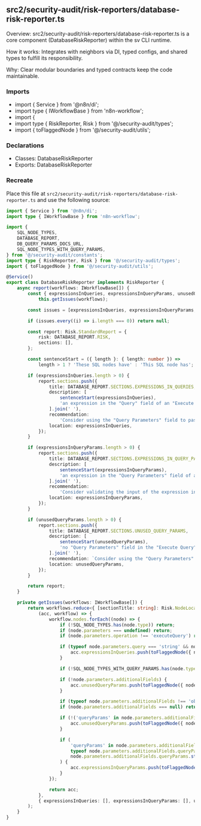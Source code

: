 ## src2/security-audit/risk-reporters/database-risk-reporter.ts

Overview: src2/security-audit/risk-reporters/database-risk-reporter.ts is a core component (DatabaseRiskReporter) within the sv CLI runtime.

How it works: Integrates with neighbors via DI, typed configs, and shared types to fulfill its responsibility.

Why: Clear modular boundaries and typed contracts keep the code maintainable.

### Imports

- import { Service } from '@n8n/di';
- import type { IWorkflowBase } from 'n8n-workflow';
- import {
- import type { RiskReporter, Risk } from '@/security-audit/types';
- import { toFlaggedNode } from '@/security-audit/utils';

### Declarations

- Classes: DatabaseRiskReporter
- Exports: DatabaseRiskReporter

### Recreate

Place this file at `src2/security-audit/risk-reporters/database-risk-reporter.ts` and use the following source:

```ts
import { Service } from '@n8n/di';
import type { IWorkflowBase } from 'n8n-workflow';

import {
	SQL_NODE_TYPES,
	DATABASE_REPORT,
	DB_QUERY_PARAMS_DOCS_URL,
	SQL_NODE_TYPES_WITH_QUERY_PARAMS,
} from '@/security-audit/constants';
import type { RiskReporter, Risk } from '@/security-audit/types';
import { toFlaggedNode } from '@/security-audit/utils';

@Service()
export class DatabaseRiskReporter implements RiskReporter {
	async report(workflows: IWorkflowBase[]) {
		const { expressionsInQueries, expressionsInQueryParams, unusedQueryParams } =
			this.getIssues(workflows);

		const issues = [expressionsInQueries, expressionsInQueryParams, unusedQueryParams];

		if (issues.every((i) => i.length === 0)) return null;

		const report: Risk.StandardReport = {
			risk: DATABASE_REPORT.RISK,
			sections: [],
		};

		const sentenceStart = ({ length }: { length: number }) =>
			length > 1 ? 'These SQL nodes have' : 'This SQL node has';

		if (expressionsInQueries.length > 0) {
			report.sections.push({
				title: DATABASE_REPORT.SECTIONS.EXPRESSIONS_IN_QUERIES,
				description: [
					sentenceStart(expressionsInQueries),
					'an expression in the "Query" field of an "Execute Query" operation. Building a SQL query with an expression may lead to a SQL injection attack.',
				].join(' '),
				recommendation:
					'Consider using the "Query Parameters" field to pass parameters to the query, or validating the input of the expression in the "Query" field.',
				location: expressionsInQueries,
			});
		}

		if (expressionsInQueryParams.length > 0) {
			report.sections.push({
				title: DATABASE_REPORT.SECTIONS.EXPRESSIONS_IN_QUERY_PARAMS,
				description: [
					sentenceStart(expressionsInQueryParams),
					'an expression in the "Query Parameters" field of an "Execute Query" operation. Building a SQL query with an expression may lead to a SQL injection attack.',
				].join(' '),
				recommendation:
					'Consider validating the input of the expression in the "Query Parameters" field.',
				location: expressionsInQueryParams,
			});
		}

		if (unusedQueryParams.length > 0) {
			report.sections.push({
				title: DATABASE_REPORT.SECTIONS.UNUSED_QUERY_PARAMS,
				description: [
					sentenceStart(unusedQueryParams),
					'no "Query Parameters" field in the "Execute Query" operation. Building a SQL query with unsanitized data may lead to a SQL injection attack.',
				].join(' '),
				recommendation: `Consider using the "Query Parameters" field to sanitize parameters passed to the query. See: ${DB_QUERY_PARAMS_DOCS_URL}`,
				location: unusedQueryParams,
			});
		}

		return report;
	}

	private getIssues(workflows: IWorkflowBase[]) {
		return workflows.reduce<{ [sectionTitle: string]: Risk.NodeLocation[] }>(
			(acc, workflow) => {
				workflow.nodes.forEach((node) => {
					if (!SQL_NODE_TYPES.has(node.type)) return;
					if (node.parameters === undefined) return;
					if (node.parameters.operation !== 'executeQuery') return;

					if (typeof node.parameters.query === 'string' && node.parameters.query.startsWith('=')) {
						acc.expressionsInQueries.push(toFlaggedNode({ node, workflow }));
					}

					if (!SQL_NODE_TYPES_WITH_QUERY_PARAMS.has(node.type)) return;

					if (!node.parameters.additionalFields) {
						acc.unusedQueryParams.push(toFlaggedNode({ node, workflow }));
					}

					if (typeof node.parameters.additionalFields !== 'object') return;
					if (node.parameters.additionalFields === null) return;

					if (!('queryParams' in node.parameters.additionalFields)) {
						acc.unusedQueryParams.push(toFlaggedNode({ node, workflow }));
					}

					if (
						'queryParams' in node.parameters.additionalFields &&
						typeof node.parameters.additionalFields.queryParams === 'string' &&
						node.parameters.additionalFields.queryParams.startsWith('=')
					) {
						acc.expressionsInQueryParams.push(toFlaggedNode({ node, workflow }));
					}
				});

				return acc;
			},
			{ expressionsInQueries: [], expressionsInQueryParams: [], unusedQueryParams: [] },
		);
	}
}

```

